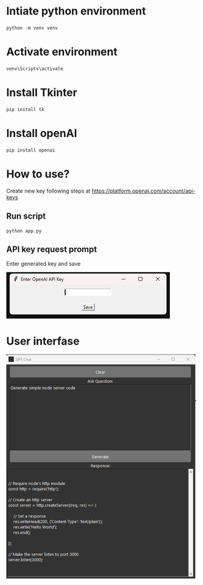 # Intiate python environment 
```
python -m venv venv 
```
# Activate environment 
```
venv\Scripts\activate
```
# Install Tkinter
```
pip install tk 
```
# Install openAI
```
pip install openai   
```



# How to use?

Create new key following steps at https://platform.openai.com/account/api-keys

## Run script

```
python app.py   
```

## API key request prompt
Enter generated key and save

![Key request prompt](api_key.png)


# User interfase

![GUI window](GUI.png)
